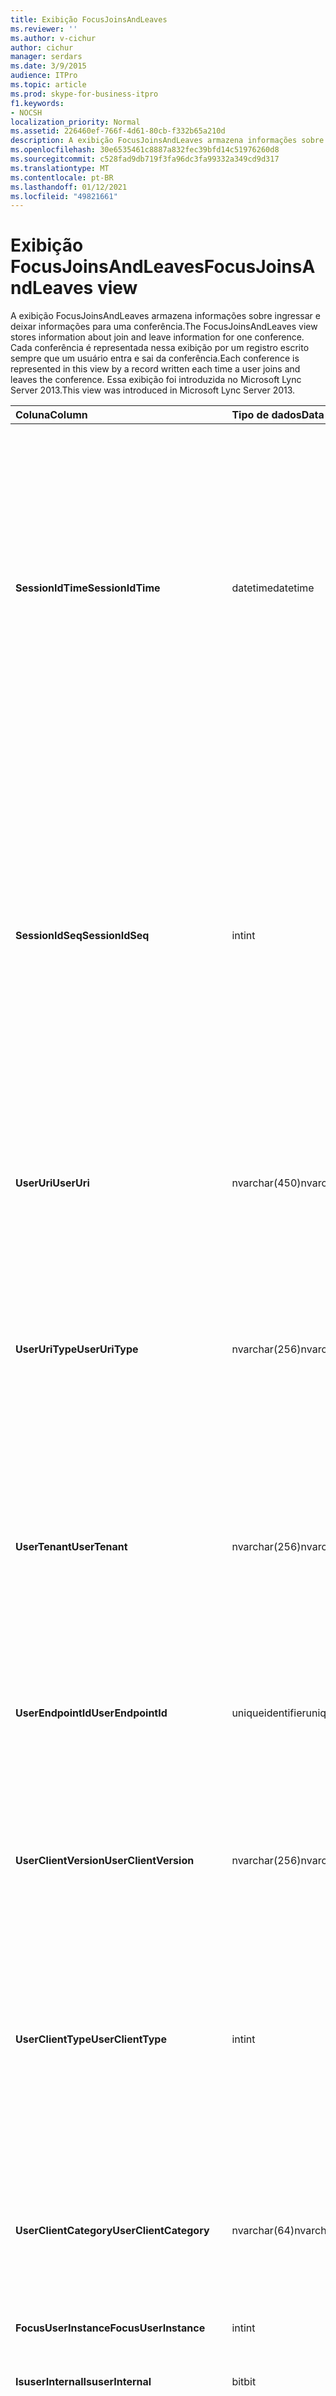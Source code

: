 ```yaml
---
title: Exibição FocusJoinsAndLeaves
ms.reviewer: ''
ms.author: v-cichur
author: cichur
manager: serdars
ms.date: 3/9/2015
audience: ITPro
ms.topic: article
ms.prod: skype-for-business-itpro
f1.keywords:
- NOCSH
localization_priority: Normal
ms.assetid: 226460ef-766f-4d61-80cb-f332b65a210d
description: A exibição FocusJoinsAndLeaves armazena informações sobre ingressar e deixar informações para uma conferência. Cada conferência é representada nessa exibição por um registro escrito sempre que um usuário entra e sai da conferência. Essa exibição foi introduzida no Microsoft Lync Server 2013.
ms.openlocfilehash: 30e6535461c8887a832fec39bfd14c51976260d8
ms.sourcegitcommit: c528fad9db719f3fa96dc3fa99332a349cd9d317
ms.translationtype: MT
ms.contentlocale: pt-BR
ms.lasthandoff: 01/12/2021
ms.locfileid: "49821661"
---
```

# <a name="focusjoinsandleaves-view"></a><span data-ttu-id="23d27-105">Exibição FocusJoinsAndLeaves</span><span class="sxs-lookup"><span data-stu-id="23d27-105">FocusJoinsAndLeaves view</span></span>
 
<span data-ttu-id="23d27-106">A exibição FocusJoinsAndLeaves armazena informações sobre ingressar e deixar informações para uma conferência.</span><span class="sxs-lookup"><span data-stu-id="23d27-106">The FocusJoinsAndLeaves view stores information about join and leave information for one conference.</span></span> <span data-ttu-id="23d27-107">Cada conferência é representada nessa exibição por um registro escrito sempre que um usuário entra e sai da conferência.</span><span class="sxs-lookup"><span data-stu-id="23d27-107">Each conference is represented in this view by a record written each time a user joins and leaves the conference.</span></span> <span data-ttu-id="23d27-108">Essa exibição foi introduzida no Microsoft Lync Server 2013.</span><span class="sxs-lookup"><span data-stu-id="23d27-108">This view was introduced in Microsoft Lync Server 2013.</span></span>
  
|<span data-ttu-id="23d27-109">**Coluna**</span><span class="sxs-lookup"><span data-stu-id="23d27-109">**Column**</span></span>|<span data-ttu-id="23d27-110">**Tipo de dados**</span><span class="sxs-lookup"><span data-stu-id="23d27-110">**Data Type**</span></span>|<span data-ttu-id="23d27-111">**Detalhes**</span><span class="sxs-lookup"><span data-stu-id="23d27-111">**Details**</span></span>|
|:-----|:-----|:-----|
|<span data-ttu-id="23d27-112">**SessionIdTime**</span><span class="sxs-lookup"><span data-stu-id="23d27-112">**SessionIdTime**</span></span> <br/> |<span data-ttu-id="23d27-113">datetime</span><span class="sxs-lookup"><span data-stu-id="23d27-113">datetime</span></span>  <br/> |<span data-ttu-id="23d27-114">Hora da instância da conferência.</span><span class="sxs-lookup"><span data-stu-id="23d27-114">Time of conference instance.</span></span> <span data-ttu-id="23d27-115">Usada em conjunto com SessionIdSeq para identificar uma instância da conferência de maneira exclusiva.</span><span class="sxs-lookup"><span data-stu-id="23d27-115">Used in conjunction with SessionIdSeq to uniquely identify a conference instance.</span></span> <span data-ttu-id="23d27-116">Consulte a [tabela Conferências no Skype for Business Server 2015](conferences.md) para obter mais informações.</span><span class="sxs-lookup"><span data-stu-id="23d27-116">See the [Conferences table in Skype for Business Server 2015](conferences.md) for more information.</span></span> <br/> |
|<span data-ttu-id="23d27-117">**SessionIdSeq**</span><span class="sxs-lookup"><span data-stu-id="23d27-117">**SessionIdSeq**</span></span> <br/> |<span data-ttu-id="23d27-118">int</span><span class="sxs-lookup"><span data-stu-id="23d27-118">int</span></span>  <br/> |<span data-ttu-id="23d27-119">Número de ID para identificar a instância da conferência.</span><span class="sxs-lookup"><span data-stu-id="23d27-119">ID number to identify the conference instance.</span></span> <span data-ttu-id="23d27-120">Usada em conjunto com SessionIdTime para identificar uma instância da conferência de maneira exclusiva.</span><span class="sxs-lookup"><span data-stu-id="23d27-120">Used in conjunction with SessionIdTime to uniquely identify a conference instance.</span></span> <span data-ttu-id="23d27-121">Consulte a [tabela Conferências no Skype for Business Server 2015](conferences.md) para obter mais informações.</span><span class="sxs-lookup"><span data-stu-id="23d27-121">See the [Conferences table in Skype for Business Server 2015](conferences.md) for more information.</span></span> <br/> |
|<span data-ttu-id="23d27-122">**UserUri**</span><span class="sxs-lookup"><span data-stu-id="23d27-122">**UserUri**</span></span> <br/> |<span data-ttu-id="23d27-123">nvarchar(450)</span><span class="sxs-lookup"><span data-stu-id="23d27-123">nvarchar(450)</span></span>  <br/> |<span data-ttu-id="23d27-124">URI do usuário cujas informações de ingressar/sair da conferência foram capturadas.</span><span class="sxs-lookup"><span data-stu-id="23d27-124">URI of the user whose conference join/leave information was captured.</span></span>  <br/> |
|<span data-ttu-id="23d27-125">**UserUriType**</span><span class="sxs-lookup"><span data-stu-id="23d27-125">**UserUriType**</span></span> <br/> |<span data-ttu-id="23d27-126">nvarchar(256)</span><span class="sxs-lookup"><span data-stu-id="23d27-126">nvarchar(256)</span></span>  <br/> |<span data-ttu-id="23d27-127">Tipo de URI do usuário cujas informações de ingressar/sair da conferência foram capturadas.</span><span class="sxs-lookup"><span data-stu-id="23d27-127">Type of URI of the user whose conference join/leave information was captured.</span></span> <span data-ttu-id="23d27-128">Consulte a [tabela UriTypes para](uritypes.md) obter mais informações.</span><span class="sxs-lookup"><span data-stu-id="23d27-128">See the [UriTypes table](uritypes.md) for more information.</span></span> <br/> |
|<span data-ttu-id="23d27-129">**UserTenant**</span><span class="sxs-lookup"><span data-stu-id="23d27-129">**UserTenant**</span></span> <br/> |<span data-ttu-id="23d27-130">nvarchar(256)</span><span class="sxs-lookup"><span data-stu-id="23d27-130">nvarchar(256)</span></span>  <br/> |<span data-ttu-id="23d27-131">Locatário do usuário cujas informações de ingressar/sair da conferência foram capturadas.</span><span class="sxs-lookup"><span data-stu-id="23d27-131">Tenant of the user whose conference join/leave information was captured.</span></span> <span data-ttu-id="23d27-132">Consulte a [tabela Tenants para](tenants.md) obter mais informações.</span><span class="sxs-lookup"><span data-stu-id="23d27-132">See the [Tenants table](tenants.md) for more information.</span></span> <br/> |
|<span data-ttu-id="23d27-133">**UserEndpointId**</span><span class="sxs-lookup"><span data-stu-id="23d27-133">**UserEndpointId**</span></span> <br/> |<span data-ttu-id="23d27-134">uniqueidentifier</span><span class="sxs-lookup"><span data-stu-id="23d27-134">uniqueidentifier</span></span>  <br/> |<span data-ttu-id="23d27-135">Identificador exclusivo do usuário cujas informações de ingressar/sair da conferência foram capturadas.</span><span class="sxs-lookup"><span data-stu-id="23d27-135">Unique identifier of the user whose conference join/leave information was captured.</span></span>  <br/> |
|<span data-ttu-id="23d27-136">**UserClientVersion**</span><span class="sxs-lookup"><span data-stu-id="23d27-136">**UserClientVersion**</span></span> <br/> |<span data-ttu-id="23d27-137">nvarchar(256)</span><span class="sxs-lookup"><span data-stu-id="23d27-137">nvarchar(256)</span></span>  <br/> |<span data-ttu-id="23d27-138">Versão do cliente usado pelo usuário cujas informações de entrada/saída da conferência foram capturadas.</span><span class="sxs-lookup"><span data-stu-id="23d27-138">Version of client used by the user whose conference join/leave information was captured.</span></span>  <br/> |
|<span data-ttu-id="23d27-139">**UserClientType**</span><span class="sxs-lookup"><span data-stu-id="23d27-139">**UserClientType**</span></span> <br/> |<span data-ttu-id="23d27-140">int</span><span class="sxs-lookup"><span data-stu-id="23d27-140">int</span></span>  <br/> |<span data-ttu-id="23d27-141">Cliente usado pelo usuário cujas informações de entrada/saída da conferência foram capturadas.</span><span class="sxs-lookup"><span data-stu-id="23d27-141">Client used by the user whose conference join/leave information was captured.</span></span> <span data-ttu-id="23d27-142">Consulte [a tabela UserAgentDef](useragentdef.md) para obter mais detalhes.</span><span class="sxs-lookup"><span data-stu-id="23d27-142">See [UserAgentDef table](useragentdef.md) for more details.</span></span> <br/> |
|<span data-ttu-id="23d27-143">**UserClientCategory**</span><span class="sxs-lookup"><span data-stu-id="23d27-143">**UserClientCategory**</span></span> <br/> |<span data-ttu-id="23d27-144">nvarchar(64)</span><span class="sxs-lookup"><span data-stu-id="23d27-144">nvarchar(64)</span></span>  <br/> |<span data-ttu-id="23d27-145">Nome da categoria do cliente usado pelo usuário cujas informações de entrada/saída da conferência foram capturadas.</span><span class="sxs-lookup"><span data-stu-id="23d27-145">Name of the category of the client used by the user whose conference join/leave information was captured.</span></span>  <br/> |
|<span data-ttu-id="23d27-146">**FocusUserInstance**</span><span class="sxs-lookup"><span data-stu-id="23d27-146">**FocusUserInstance**</span></span> <br/> |<span data-ttu-id="23d27-147">int</span><span class="sxs-lookup"><span data-stu-id="23d27-147">int</span></span>  <br/> ||
|<span data-ttu-id="23d27-148">**IsuserInternal**</span><span class="sxs-lookup"><span data-stu-id="23d27-148">**IsuserInternal**</span></span> <br/> |<span data-ttu-id="23d27-149">bit</span><span class="sxs-lookup"><span data-stu-id="23d27-149">bit</span></span>  <br/> |<span data-ttu-id="23d27-150">Bit que representa se o usuário é interno ou não.</span><span class="sxs-lookup"><span data-stu-id="23d27-150">Bit that represents whether the user is an internal user or not.</span></span>  <br/> |
|<span data-ttu-id="23d27-151">**DialogSessionIdTime**</span><span class="sxs-lookup"><span data-stu-id="23d27-151">**DialogSessionIdTime**</span></span> <br/> |<span data-ttu-id="23d27-152">datetime</span><span class="sxs-lookup"><span data-stu-id="23d27-152">datetime</span></span>  <br/> |<span data-ttu-id="23d27-153">Hora da solicitação da sessão.</span><span class="sxs-lookup"><span data-stu-id="23d27-153">Time of session request.</span></span> <span data-ttu-id="23d27-154">Utilizada em conjunto com o SessionIdSeq para identificar de forma exclusiva uma sessão.</span><span class="sxs-lookup"><span data-stu-id="23d27-154">Used in conjunction with SessionIdSeq to uniquely identify a session.</span></span> <span data-ttu-id="23d27-155">Consulte a [tabela Dialogs no Skype for Business Server 2015](dialogs.md) para obter mais informações.</span><span class="sxs-lookup"><span data-stu-id="23d27-155">See the [Dialogs table in Skype for Business Server 2015](dialogs.md) for more information.</span></span> <br/> |
|<span data-ttu-id="23d27-156">**DialogSessionIdSeq**</span><span class="sxs-lookup"><span data-stu-id="23d27-156">**DialogSessionIdSeq**</span></span> <br/> |<span data-ttu-id="23d27-157">int</span><span class="sxs-lookup"><span data-stu-id="23d27-157">int</span></span>  <br/> |<span data-ttu-id="23d27-158">Se um usuário estiver conectado em vários computadores ou dispositivos ao mesmo tempo, UserInstance será usado para identificar exclusivamente a combinação de usuário/dispositivo.</span><span class="sxs-lookup"><span data-stu-id="23d27-158">If a user is logged on at multiple computers or devices at the same time, UserInstance is used to uniquely identify the user/device combination.</span></span>  <br/> |
|<span data-ttu-id="23d27-159">**DialogId**</span><span class="sxs-lookup"><span data-stu-id="23d27-159">**DialogId**</span></span> <br/> |<span data-ttu-id="23d27-160">varchar(775)</span><span class="sxs-lookup"><span data-stu-id="23d27-160">varchar(775)</span></span>  <br/> |<span data-ttu-id="23d27-p109">ID de diálogo SIP da sessão. O formato é: diálogo;de-marca;para-marca.</span><span class="sxs-lookup"><span data-stu-id="23d27-p109">SIP dialog ID of the session. The format is: dialog;from-tag;to-tag.</span></span>  <br/> |
|<span data-ttu-id="23d27-163">**UserJoinTime**</span><span class="sxs-lookup"><span data-stu-id="23d27-163">**UserJoinTime**</span></span> <br/> |<span data-ttu-id="23d27-164">datetime</span><span class="sxs-lookup"><span data-stu-id="23d27-164">datetime</span></span>  <br/> |<span data-ttu-id="23d27-165">Hora em que o usuário ingressou na conferência.</span><span class="sxs-lookup"><span data-stu-id="23d27-165">Time that the user joined the conference.</span></span>  <br/> |
|<span data-ttu-id="23d27-166">**UserLeaveTime**</span><span class="sxs-lookup"><span data-stu-id="23d27-166">**UserLeaveTime**</span></span> <br/> |<span data-ttu-id="23d27-167">datetime</span><span class="sxs-lookup"><span data-stu-id="23d27-167">datetime</span></span>  <br/> |<span data-ttu-id="23d27-168">Hora em que o usuário saiu da conferência.</span><span class="sxs-lookup"><span data-stu-id="23d27-168">Time that the user left the conference.</span></span>  <br/> |
|<span data-ttu-id="23d27-169">**UserRole**</span><span class="sxs-lookup"><span data-stu-id="23d27-169">**UserRole**</span></span> <br/> |<span data-ttu-id="23d27-170">nvarchar(256)</span><span class="sxs-lookup"><span data-stu-id="23d27-170">nvarchar(256)</span></span>  <br/> |<span data-ttu-id="23d27-171">Função do usuário na conferência, como Apresentador ou Participante.</span><span class="sxs-lookup"><span data-stu-id="23d27-171">User's role in the conference, such as Presenter or Attendee.</span></span>  <br/> |
   

